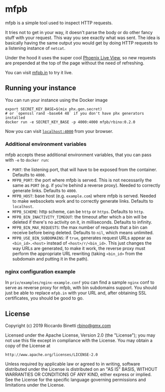 # mfpb

mfpb is a simple tool used to inspect HTTP requests.

It tries not to get in your way, it doesn't parse the body or do other
fancy stuff with your request. This way you see exactly what was sent.
The idea is basically having the same output you would get by doing HTTP
requests to a listening instance of `netcat`.

Under the hood it uses the super cool
[Phoenix Live View](https://github.com/phoenixframework/phoenix_live_view),
so new requests are prepended at the top of the page without the need of
refreshing.

You can visit [mfpb.in](https://mfpb.in) to try it live.

## Running your instance

You can run your instance using the Docker image

```
export SECRET_KEY_BASE=$(mix phx.gen.secret)
# or `openssl rand -base64 48` if you don't have phx generators installed
docker run -e SECRET_KEY_BASE -p 4000:4000 mfpb/rbino:0.2.0
```

Now you can visit [`localhost:4000`](http://localhost:4000) from your browser.

### Additional environment variables
mfpb accepts these additional environment variables, that you can pass with `-e`
to `docker run`:

- `PORT`: the listening port, that will have to be exposed from the container.
Defaults to `4000`.
- `MFPB_PORT`: the port where mfpb is served. This is not necessarily the
same as `PORT` (e.g. if you're behind a reverse proxy). Needed to correctly
generate links. Defaults to `4000`.
- `MFPB_HOST`: base host (e.g. `example.com`) where mfpb is served. Needed to
make websockets work and to correctly generate links. Defaults to `localhost`.
- `MFPB_SCHEME`: http scheme, can be `http` or `https`. Defaults to `http`.
- `MFPB_BIN_INACTIVITY_TIMEOUT`: the timeout after which a bin will be deleted
if there's no activity on it, in milliseconds. Defaults to infinity.
- `MFPB_BIN_MAX_REQUESTS`: the max number of requests that a bin can receive
before being deleted. Defaults to `nil`, which means unlimited.
- `MFPB_USE_BIN_SUBDOMAINS`: if `true`, generates request URLs appear as
`<bin_id>.<host>` instead of `<host>/r/<bin_id>`. This just changes the way URLs
are generated, to make it work, the reverse proxy must perform the appropriate
URL rewriting (taking `<bin_id>` from the subdomain and putting it in the path).

### nginx configuration example
In `priv/examples/nginx-example.conf` you can find a sample `nginx` conf to
serve as reverse proxy for mfpb, with bin subdomains support. You should just be
able to replace `mfpb.in` with your URL and, after obtaining SSL certificates,
you should be good to go.

## License
Copyright (c) 2019 Riccardo Binetti <rbino@gmx.com>

Licensed under the Apache License, Version 2.0 (the "License"); you may not use
this file except in compliance with the License. You may obtain a copy of the
License at
```
http://www.apache.org/licenses/LICENSE-2.0
```
Unless required by applicable law or agreed to in writing, software distributed
under the License is distributed on an "AS IS" BASIS, WITHOUT WARRANTIES OR
CONDITIONS OF ANY KIND, either express or implied. See the License for the
specific language governing permissions and limitations under the License.
